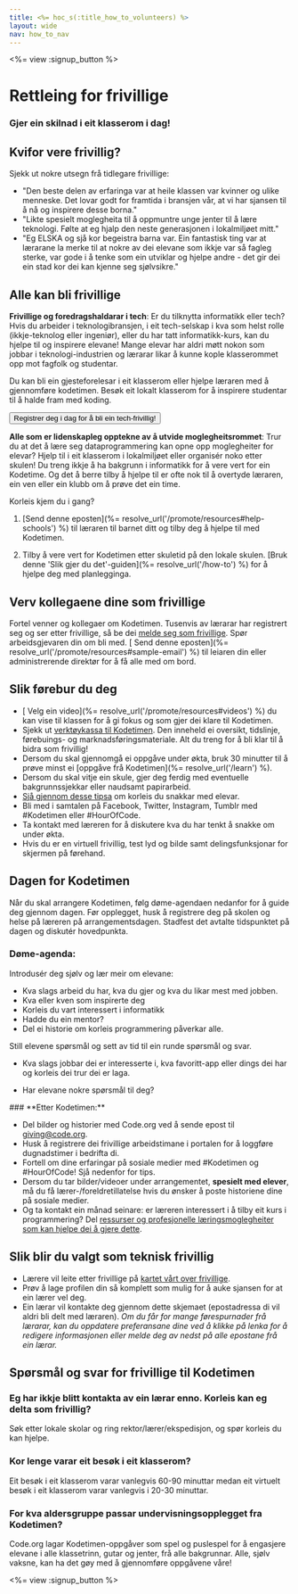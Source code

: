 ```yaml
---
title: <%= hoc_s(:title_how_to_volunteers) %>
layout: wide
nav: how_to_nav
---
```

<%= view :signup_button %>

# Rettleing for frivillige

### Gjer ein skilnad i eit klasserom i dag!

## Kvifor vere frivillig?

Sjekk ut nokre utsegn frå tidlegare frivillige:

- "Den beste delen av erfaringa var at heile klassen var kvinner og ulike menneske. Det lovar godt for framtida i bransjen vår, at vi har sjansen til å nå og inspirere desse borna."
- "Likte spesielt moglegheita til å oppmuntre unge jenter til å lære teknologi. Følte at eg hjalp den neste generasjonen i lokalmiljøet mitt."
- "Eg ELSKA og sjå kor begeistra barna var. Ein fantastisk ting var at lærarane la merke til at nokre av dei elevane som ikkje var så fagleg sterke, var gode i å tenke som ein utviklar og hjelpe andre - det gir dei ein stad kor dei kan kjenne seg sjølvsikre."

## Alle kan bli frivillige

**Frivillige og foredragshaldarar i tech**: Er du tilknytta informatikk eller tech? Hvis du arbeider i teknologibransjen, i eit tech-selskap i kva som helst rolle (ikkje-teknolog eller ingeniør), eller du har tatt informatikk-kurs, kan du hjelpe til og inspirere elevane! Mange elevar har aldri møtt nokon som jobbar i teknologi-industrien og lærarar likar å kunne kople klasserommet opp mot fagfolk og studentar.

Du kan bli ein gjesteforelesar i eit klasserom eller hjelpe læraren med å gjennomføre kodetimen. Besøk eit lokalt klasserom for å inspirere studentar til å halde fram med koding.

<button>Registrer deg i dag for å bli ein tech-frivillig!</button></p> 

**Alle som er lidenskapleg opptekne av å utvide moglegheitsrommet**: Trur du at det å lære seg dataprogrammering kan opne opp moglegheiter for elevar? Hjelp til i eit klasserom i lokalmiljøet eller organisér noko etter skulen! Du treng ikkje å ha bakgrunn i informatikk for å vere vert for ein Kodetime. Og det å berre tilby å hjelpe til er ofte nok til å overtyde læraren, ein ven eller ein klubb om å prøve det ein time.

Korleis kjem du i gang?

1. [Send denne eposten](%= resolve_url('/promote/resources#help-schools') %) til læraren til barnet ditt og tilby deg å hjelpe til med Kodetimen.

2. Tilby å vere vert for Kodetimen etter skuletid på den lokale skulen. [Bruk denne 'Slik gjer du det'-guiden](%= resolve_url('/how-to') %) for å hjelpe deg med planlegginga.

## Verv kollegaene dine som frivillige

Fortel venner og kollegaer om Kodetimen. Tusenvis av lærarar har registrert seg og ser etter frivillige, så be dei [melde seg som frivillige](https://code.org/volunteer). Spør arbeidsgjevaren din om bli med. [ Send denne eposten](%= resolve_url('/promote/resources#sample-email') %) til leiaren din eller administrerende direktør for å få alle med om bord.

## Slik førebur du deg

- [ Velg ein video](%= resolve_url('/promote/resources#videos') %) du kan vise til klassen for å gi fokus og som gjer dei klare til Kodetimen.
- Sjekk ut [ verktøykassa til Kodetimen](/files/hoc-volunteer-toolkit.pdf). Den inneheld ei oversikt, tidslinje, førebuings- og marknadsføringsmateriale. Alt du treng for å bli klar til å bidra som frivillig!
- Dersom du skal gjennomgå ei oppgåve under økta, bruk 30 minutter til å prøve minst ei [oppgåve frå Kodetimen](%= resolve_url('/learn') %).
- Dersom du skal vitje ein skule, gjer deg ferdig med eventuelle bakgrunnssjekkar eller naudsamt papirarbeid.
- [Sjå gjennom desse tipsa](https://code.org/files/CSTT_Volunteers.pdf) om korleis du snakkar med elevar.
- Bli med i samtalen på Facebook, Twitter, Instagram, Tumblr med #Kodetimen eller #HourOfCode.
- Ta kontakt med læreren for å diskutere kva du har tenkt å snakke om under økta.
- Hvis du er en virtuell frivillig, test lyd og bilde samt delingsfunksjonar for skjermen på førehand.

## Dagen for Kodetimen

Når du skal arrangere Kodetimen, følg døme-agendaen nedanfor for å guide deg gjennom dagen. Før opplegget, husk å registrere deg på skolen og helse på læreren på arrangementsdagen. Stadfest det avtalte tidspunktet på dagen og diskutér hovedpunkta.

### **Døme-agenda:**

Introdusér deg sjølv og lær meir om elevane: </ul>

- Kva slags arbeid du har, kva du gjer og kva du likar mest med jobben.
- Kva eller kven som inspirerte deg
- Korleis du vart interessert i informatikk
- Hadde du ein mentor?
- Del ei historie om korleis programmering påverkar alle.
  
Still elevene spørsmål og sett av tid til ein runde spørsmål og svar.</br> 

- Kva slags jobbar dei er interesserte i, kva favoritt-app eller dings dei har og korleis dei trur dei er laga. 
- Har elevane nokre spørsmål til deg?</ul></td> </tr> 
    </tbody> </table> 
    ### **Etter Kodetimen:**
    
    - Del bilder og historier med Code.org ved å sende epost til giving@code.org.
    - Husk å registrere dei frivillige arbeidstimane i portalen for å loggføre dugnadstimer i bedrifta di.
    - Fortell om dine erfaringar på sosiale medier med #Kodetimen og #HourOfCode! Sjå nedenfor for tips.
    - Dersom du tar bilder/videoer under arrangementet, **spesielt med elever**, må du få lærer-/foreldretillatelse hvis du ønsker å poste historiene dine på sosiale medier.
    - Og ta kontakt ein månad seinare: er læreren interessert i å tilby eit kurs i programmering? Del [ ressurser og profesjonelle læringsmoglegheiter som kan hjelpe dei å gjere dette](https://code.org/yourschool).
    ## Slik blir du valgt som teknisk frivillig
    
    - Lærere vil leite etter frivillige på [kartet vårt over frivillige](/volunteer/local).
    - Prøv å lage profilen din så komplett som mulig for å auke sjansen for at ein lærer vel deg.
    - Ein lærar vil kontakte deg gjennom dette skjemaet (epostadressa di vil aldri bli delt med læraren). *Om du får for mange førespurnader frå lærarar, kan du oppdatere preferansane dine ved å klikke på lenka for å redigere informasjonen eller melde deg av nedst på alle epostane frå ein lærar.*
    ## Spørsmål og svar for frivillige til Kodetimen
    
    ### **Eg har ikkje blitt kontakta av ein lærar enno. Korleis kan eg delta som frivillig?**
    
    Søk etter lokale skolar og ring rektor/lærer/ekspedisjon, og spør korleis du kan hjelpe.
    
    ### **Kor lenge varar eit besøk i eit klasserom?**
    
    Eit besøk i eit klasserom varar vanlegvis 60-90 minuttar medan eit virtuelt besøk i eit klasserom varar vanlegvis i 20-30 minuttar.
    
    ### **For kva aldersgruppe passar undervisningsopplegget fra Kodetimen?**
    
    Code.org lagar Kodetimen-oppgåver som spel og puslespel for å engasjere elevane i alle klassetrinn, gutar og jenter, frå alle bakgrunnar. Alle, sjølv vaksne, kan ha det gøy med å gjennomføre oppgåvene våre!
    
    <%= view :signup_button %>